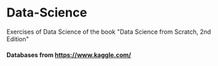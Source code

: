 # Data-Science
Exercises of Data Science of the book "Data Science from Scratch, 2nd Edition"
#### Databases from https://www.kaggle.com/

